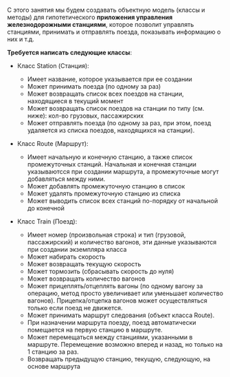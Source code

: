 С этого занятия мы будем создавать объектную модель (классы и методы) для гипотетического **приложения управления железнодорожными станциями**, которое позволит управлять станциями, принимать и отправлять поезда, показывать информацию о них и т.д.

**Требуется написать следующие классы**:

* Класс Station (Станция):
  * Имеет название, которое указывается при ее создании
  * Может принимать поезда (по одному за раз)
  * Может возвращать список всех поездов на станции, находящиеся в текущий момент
  * Может возвращать список поездов на станции по типу (см. ниже): кол-во грузовых, пассажирских
  * Может отправлять поезда (по одному за раз, при этом, поезд удаляется из списка поездов, находящихся на станции).

* Класс Route (Маршрут):
  * Имеет начальную и конечную станцию, а также список промежуточных станций. Начальная и конечная станции указываютсся при создании маршрута, а промежуточные могут добавляться между ними.
  * Может добавлять промежуточную станцию в список
  * Может удалять промежуточную станцию из списка
  * Может выводить список всех станций по-порядку от начальной до конечной

* Класс Train (Поезд):
  * Имеет номер (произвольная строка) и тип (грузовой, пассажирский) и количество вагонов, эти данные указываются при создании экземпляра класса
  * Может набирать скорость
  * Может возвращать текущую скорость
  * Может тормозить (сбрасывать скорость до нуля)
  * Может возвращать количество вагонов
  * Может прицеплять/отцеплять вагоны (по одному вагону за операцию, метод просто увеличивает или уменьшает количество вагонов). Прицепка/отцепка вагонов может осуществляться только если поезд не движется.
  * Может принимать маршрут следования (объект класса Route). 
  * При назначении маршрута поезду, поезд автоматически помещается на первую станцию в маршруте.
  * Может перемещаться между станциями, указанными в маршруте. Перемещение возможно вперед и назад, но только на 1 станцию за раз.
  * Возвращать предыдущую станцию, текущую, следующую, на основе маршрута
